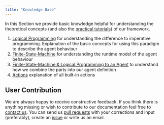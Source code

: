 ```yaml
---
title: "Knowledge Base"
---
```


In this Section we provide basic knowledge helpful for understanding the theoretical concepts (and also the [practical tutorials](/tutorials)) of our framework.

1. [Logical Programming](basic-logicalprogramming) for understanding the difference to imperative programming. Explanation of the basic concepts for using this paradigm to describe the agent behaviour
2. [Finite-State-Machine](basic-finitestatemachine) for understanding the runtime model of the agent behaviour
3. [Finite-State-Machine & Logical Programming to an Agent](basic-fsm-logical-to-agent) to understand how we combine the parts into our agent definition
4. [Actions](basic-actions) explanation of all built-in actions

## User Contribution

We are always happy to receive constructive feedback.
If you think there is anything missing or wish to contribute to our documentation feel free to [contact us](/contact).
You can send us [pull requests](https://help.github.com/articles/about-pull-requests/) with your corrections and input (preferably), create an [issue](https://github.com/LightJason/AgentSpeak/issues) or write us an email.
